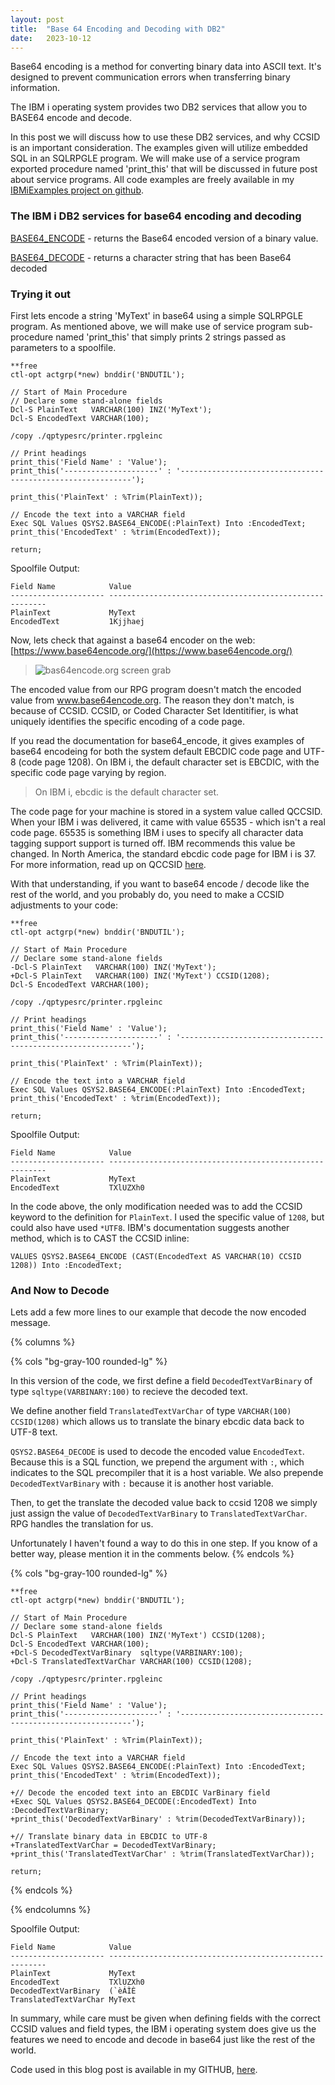 ```yaml
---
layout: post
title:  "Base 64 Encoding and Decoding with DB2"
date:   2023-10-12
---
```


Base64 encoding is a method for converting binary data into ASCII text. It's designed to prevent communication errors when transferring binary information.

The IBM i operating system provides two DB2 services that allow you to BASE64 encode and decode.

In this post we will discuss how to use these DB2 services, and why CCSID is an important consideration.  The examples given will utilize embedded SQL in an SQLRPGLE program.  We will make use of a service program exported procedure named 'print_this' that will be discussed in future post about service programs.  All code examples are freely available in my [IBMiExamples project on github](https://github.com/JDubbTX/IBMiExamples).

### The IBM i DB2 services for base64 encoding and decoding

[BASE64_ENCODE](https://www.ibm.com/docs/en/i/7.5?topic=functions-base64-encode) - returns the Base64 encoded version of a binary value.

[BASE64_DECODE](https://www.ibm.com/docs/en/i/7.5?topic=functions-base64-decode) - returns a character string that has been Base64 decoded

### Trying it out

First lets encode a string 'MyText' in base64 using a simple SQLRPGLE program.  As mentioned above, we will make use of service program sub-procedure named 'print_this' that simply prints 2 strings passed as parameters to a spoolfile.

``` rpgle
**free
ctl-opt actgrp(*new) bnddir('BNDUTIL');

// Start of Main Procedure
// Declare some stand-alone fields
Dcl-S PlainText   VARCHAR(100) INZ('MyText');
Dcl-S EncodedText VARCHAR(100);

/copy ./qptypesrc/printer.rpgleinc

// Print headings
print_this('Field Name' : 'Value');
print_this('---------------------' : '-----------------------------------------------------------');

print_this('PlainText' : %Trim(PlainText));

// Encode the text into a VARCHAR field
Exec SQL Values QSYS2.BASE64_ENCODE(:PlainText) Into :EncodedText;
print_this('EncodedText' : %trim(EncodedText));

return;
```

Spoolfile Output:

``` text
Field Name            Value                                                   
--------------------- --------------------------------------------------------
PlainText             MyText                                                  
EncodedText           1Kjjhaej                                                
```

Now, lets check that against a base64 encoder on the web: [https://www.base64encode.org/](https://www.base64encode.org/)

> ![bas64encode.org screen grab](/assets/images/base64-1.png)

The encoded value from our RPG program doesn't match the encoded value from www.base64encode.org.  The reason they don't match, is because of CCSID.  CCSID, or Coded Character Set Identitifier, is what uniquely identifies the specific encoding of a code page.

If you read the documentation for base64_encode, it gives examples of base64 encodeing for both the system default EBCDIC code page and UTF-8 (code page 1208).  On IBM i, the default character set is EBCDIC, with the specific code page varying by region.

> On IBM i, ebcdic is the default character set.

The code page for your machine is stored in a system value called QCCSID.  When your IBM i was delivered, it came with value 65535 - which isn't a real code page.  65535 is something IBM i uses to specify all character data tagging support support is turned off.  IBM recommends this value be changed.  In North America, the standard ebcdic code page for IBM i is 37.  For more information, read up on QCCSID [here](https://www.ibm.com/docs/en/i/7.5?topic=values-coded-character-set-identifier-qccsid-system-value).

With that understanding, if you want to base64 encode / decode like the rest of the world, and you probably do, you need to make a CCSID adjustments to your code:

``` diff-rpgle
**free
ctl-opt actgrp(*new) bnddir('BNDUTIL');

// Start of Main Procedure
// Declare some stand-alone fields
-Dcl-S PlainText   VARCHAR(100) INZ('MyText');
+Dcl-S PlainText   VARCHAR(100) INZ('MyText') CCSID(1208);
Dcl-S EncodedText VARCHAR(100);

/copy ./qptypesrc/printer.rpgleinc

// Print headings
print_this('Field Name' : 'Value');
print_this('---------------------' : '-----------------------------------------------------------');

print_this('PlainText' : %Trim(PlainText));

// Encode the text into a VARCHAR field
Exec SQL Values QSYS2.BASE64_ENCODE(:PlainText) Into :EncodedText;
print_this('EncodedText' : %trim(EncodedText));

return;
```

Spoolfile Output:

``` text
Field Name            Value                                                   
--------------------- --------------------------------------------------------
PlainText             MyText                                                  
EncodedText           TXlUZXh0                                                
```

In the code above, the only modification needed was to add the CCSID keyword to the definition for `PlainText`.  I used the specific value of `1208`, but could also have used `*UTF8`.  IBM's documentation suggests another method, which is to CAST the CCSID inline:

```
VALUES QSYS2.BASE64_ENCODE (CAST(EncodedText AS VARCHAR(10) CCSID 1208)) Into :EncodedText;
```

### And Now to Decode

Lets add a few more lines to our example that decode the now encoded message.

{% columns %}

{% cols "bg-gray-100 rounded-lg" %}

In this version of the code, we first define a field `DecodedTextVarBinary` of type `sqltype(VARBINARY:100)` to recieve the decoded text.

We define another field `TranslatedTextVarChar` of type `VARCHAR(100) CCSID(1208)` which allows us to translate the binary ebcdic data back to UTF-8 text.  

`QSYS2.BASE64_DECODE` is used to decode the encoded value `EncodedText`.  Because this is a SQL function, we prepend the argument with `:`, which indicates to the SQL precompiler that it is a host variable.  We also prepende `DecodedTextVarBinary` with `:` because it is another host variable.

Then, to get the translate the decoded value back to ccsid 1208 we simply just assign the value of `DecodedTextVarBinary` to `TranslatedTextVarChar`.  RPG handles the translation for us. 

Unfortunately I haven't found a way to do this in one step.  If you know of a better way, please mention it in the comments below.
{% endcols %}

{% cols "bg-gray-100 rounded-lg" %}

``` diff-rpgle
**free 
ctl-opt actgrp(*new) bnddir('BNDUTIL');

// Start of Main Procedure
// Declare some stand-alone fields
Dcl-S PlainText   VARCHAR(100) INZ('MyText') CCSID(1208);
Dcl-S EncodedText VARCHAR(100);
+Dcl-S DecodedTextVarBinary  sqltype(VARBINARY:100);
+Dcl-S TranslatedTextVarChar VARCHAR(100) CCSID(1208);

/copy ./qptypesrc/printer.rpgleinc

// Print headings
print_this('Field Name' : 'Value');
print_this('---------------------' : '-----------------------------------------------------------');

print_this('PlainText' : %Trim(PlainText));

// Encode the text into a VARCHAR field
Exec SQL Values QSYS2.BASE64_ENCODE(:PlainText) Into :EncodedText;
print_this('EncodedText' : %trim(EncodedText));

+// Decode the encoded text into an EBCDIC VarBinary field
+Exec SQL Values QSYS2.BASE64_DECODE(:EncodedText) Into :DecodedTextVarBinary;
+print_this('DecodedTextVarBinary' : %trim(DecodedTextVarBinary));

+// Translate binary data in EBCDIC to UTF-8
+TranslatedTextVarChar = DecodedTextVarBinary;
+print_this('TranslatedTextVarChar' : %trim(TranslatedTextVarChar));

return;
```

{% endcols %}

{% endcolumns %}

Spoolfile Output:

``` text
Field Name            Value                                                   
--------------------- --------------------------------------------------------
PlainText             MyText                                                  
EncodedText           TXlUZXh0                                                
DecodedTextVarBinary  (`èÁÌÈ                                                  
TranslatedTextVarChar MyText                                                  
```

In summary, while care must be given when defining fields with the correct CCSID values and field types, the IBM i operating system does give us the features we need to encode and decode in base64 just like the rest of the world.

Code used in this blog post is available in my GITHUB, [here](https://github.com/JDubbTX/IBMiExamples/blob/main/QRPGLESRC/BASE64TST.SQLRPGLE).

